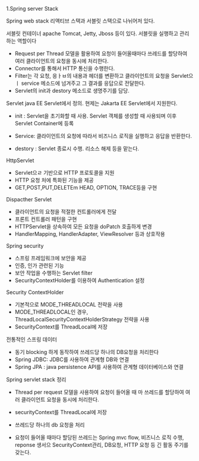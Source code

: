 1.Spring server Stack

Spring web stack 
 리액티브 스택과 서블릿 스택으로 나뉘어저 있다. 

서블릿 컨테이너 
apache Tomcat, Jetty, Jboss 등이 있다. 서블릿을 실행하고 관리하는 역할이다
- Request per Thread 모델을 활용하여 요청이 들어올때마다 쓰레드를 할당하여 여러 클라이언트의 요청을 동시에 처리한다.
- Connector를 통해서 HTTP 통신을 수행한다.
- Filter는 각 요청, 응ㅏㅂ의 내용과 헤더를 변환하고 클라이언트의 요청을 Servlet으ㅣ service 메소드에 넘겨주고 그 결과를 응답으로 전달한다.
- Servlet의 init과 destory 메소드로 생명주기를 담당. 

Servlet 
 java EE Servlet에서 정의. 현제는 Jakarta EE Servlet에서 지원한다.

 - init : Servlet을 초기화할 때 사용. Servlet 객체를 생성할 때 사용되며 이후 Servlet Container에 등록

 - Service: 클라이언트의 요청에 따라서 비즈니스 로직을 실행하고 응답을 반환한다.

 - destory : Servlet 종료시 수행. 리소스 해제 등을 맡는다.

 HttpServlet
 - Servlet으ㄹ 기반으로 HTTP 프로토콜을 지원
 - HTTP 요청 처에 특화된 기능을 제공
 - GET,POST,PUT,DELETEm HEAD, OPTION, TRACE등을 구현

 Dispacther Servlet
- 클라이언트의 요청을 적절한 컨트롤러에게 전달
- 프론트 컨트롤러 패턴을 구현
- HTTPServlet을 상속하여 모든 요청을 doPatch 호출하게 변경
- HandlerMapping, HandlerAdapter, ViewResolver 등과 상호작용

Spring security
- 스프링 프레임워크에 보안을 제공
- 인증, 인가 관련된 기능
- 보안 작업을 수행하는 Servlet filter
- SecurityContextHolder를 이용하여 Authentication 설정

Security ContextHolder 
- 기본적으로 MODE_THREADLOCAL 전략을 사용
- MODE_THREADLOCAL인 경우, ThreadLocalSecurityContextHolderStrategy 전략을 사용
- SecurityContext를 ThreadLocal에 저장

전통적인 스프링 데이터 
- 동기 blocking 하게 동작하여 쓰레드당 하나의 DB요청을 처리한다
- Spring JDBC: JDBC를 사용하여 관계형 DB와 연결
- Spring JPA : java persistence API를 사용하여 관계형 데이터베이스와 연결

Spring servlet stack 정리 
- Thread per request 모델을 사용하여 요청이 들어올 때 마 쓰레드를 할당하여 여러 클라이언트 요청을 동시에 처리한다.
- securityContext를 ThreadLocal에 저장
- 쓰레드당 하나의 db 요청을 처리

- 요청이 들어올 때마다 할당된 쓰레드는 Spring mvc flow, 비즈니스 로직 수행, reponse 생서으 SecurityContext관리, DB요청, HTTP 요청 등 긴 활동 주기를 갖는다.

 
 